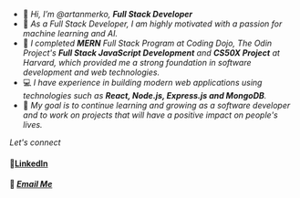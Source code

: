 
- 👋 *Hi, I’m @artanmerko, **Full Stack Developer***
- 👀 *As a Full Stack Developer, I am highly motivated  with a passion for machine learning and AI.*
- 🌱 *I completed **MERN** Full Stack Program at Coding Dojo, The Odin Project's **Full Stack JavaScript Development** and **CS50X Project** at Harvard, which provided me a strong foundation in software development and web technologies.* 
- 💻 *I have experience in building modern web applications using technologies such as **React, Node.js, Express.js and MongoDB**.*
- 🎯 *My goal is to continue learning and growing as a software developer and to work on projects that will have a positive impact on people's lives.*


*Let's connect*
#### 🔗[LinkedIn](https://www.linkedin.com/in/artanmerko/)
#### 📧 <a href = "mailto: artanmerko@gmail.com"><i>Email Me<i></a>

<!-- -
artanmerko/artanmerko is a ✨ special ✨ repository because its `README.md` (this file) appears on your GitHub profile.
You can click the Preview link to take a look at your changes.
- ![image title](https://rushter.com/counter.svg)

![image title](https://rushter.com/counter.svg)
![github](https://img.shields.io/badge/GitHub-000000?style=for-the-badge&logo=G!itHub&logoColor=white)
`

--->
